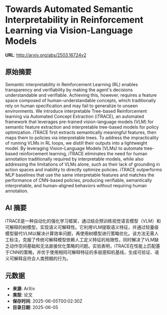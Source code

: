 # Towards Automated Semantic Interpretability in Reinforcement Learning via Vision-Language Models

**URL**: http://arxiv.org/abs/2503.16724v2

## 原始摘要

Semantic interpretability in Reinforcement Learning (RL) enables transparency
and verifiability by making the agent's decisions understandable and
verifiable. Achieving this, however, requires a feature space composed of
human-understandable concepts, which traditionally rely on human specification
and may fail to generalize to unseen environments. We introduce interpretable
Tree-based Reinforcement learning via Automated Concept Extraction (iTRACE), an
automated framework that leverages pre-trained vision-language models (VLM) for
semantic feature extraction and interpretable tree-based models for policy
optimization. iTRACE first extracts semantically meaningful features, then maps
them to policies via interpretable trees. To address the impracticality of
running VLMs in RL loops, we distill their outputs into a lightweight model. By
leveraging Vision-Language Models (VLMs) to automate tree-based reinforcement
learning, iTRACE eliminates the need for human annotation traditionally
required by interpretable models, while also addressing the limitations of VLMs
alone, such as their lack of grounding in action spaces and inability to
directly optimize policies. iTRACE outperforms MLP baselines that use the same
interpretable features and matches the performance of CNN-based policies,
producing verifiable, semantically interpretable, and human-aligned behaviors
without requiring human annotation.


## AI 摘要

iTRACE是一种自动化的强化学习框架，通过结合预训练视觉语言模型（VLM）和可解释的树模型，实现语义可解释性。它利用VLM提取语义特征，并通过轻量级模型替代VLM以解决计算效率问题，再使用树模型进行策略优化。该方法无需人工标注，克服了传统可解释模型依赖人工定义特征的局限性，同时解决了VLM缺乏动作空间基础和无法直接优化策略的问题。实验表明，iTRACE在性能上匹配基于CNN的策略，并优于使用相同可解释特征的多层感知机基线，生成可验证、语义可解释且符合人类预期的行为。

## 元数据

- **来源**: ArXiv
- **类型**: 论文
- **保存时间**: 2025-06-05T00:02:30Z
- **目录日期**: 2025-06-05
